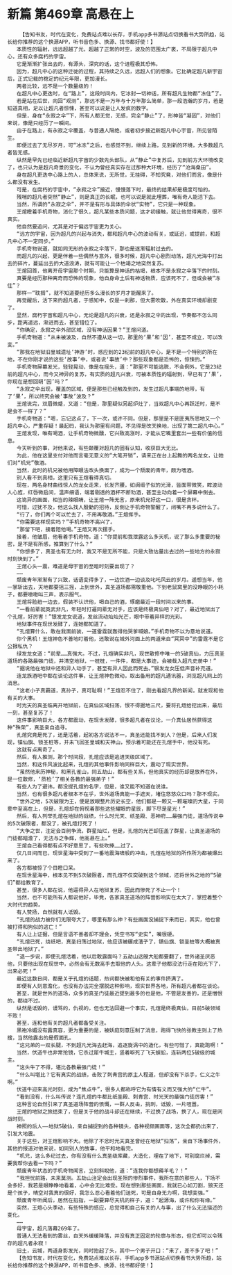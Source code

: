 # 新篇 第469章 高悬在上
        【告知书友，时代在变化，免费站点难以长存，手机app多书源站点切换看书大势所趋，站长给你推荐的这个换源APP，听书音色多、换源、找书都好使！】
       本质性的辐射，远远超越了光，超越了正常的时空，波及的范围太广袤，不局限于超凡中心，还有众多腐朽的宇宙。
       它是渐渐扩张出去的，有源头，深究的话，这个进程极其恐怖。
       因为，超凡中心的这种迁徙的过程，其持续之久远，远超人们的想象。它比确定超凡新宇宙后，正式记载的稳定的纪元年限，更加漫长。
       两者比较，远不是一个数量级的！
       在超凡中心更迭时，在“路上”，这段时间内，它冰封一切神话，所有超凡生物都“冻住”了。
       若是站在后世，向回“观测”，那远不是一万年与十万年那么简单，那一段浩瀚的岁月，若是知道真相，足以让超凡者惊悚，甚至可以说是让人发疯的数字。
       但是，身在“永寂之伞”下，所有人都无觉，无感，完全“静止”了，形神皆“凝固”，对他们来说，像是只经历了一瞬间。
       由于在路上，有永寂之伞覆盖，与普通人隔绝，或者初步接近新超凡中心宇宙，所见皆陌生。
       即便过去了无尽岁月，可“冰冻”之后，也感觉不到，继续上路，见到新的环境，大多数超凡者皆无感。
       纵然是早先已经临近新超凡宇宙的少数先头部队，从“静止”中复苏后，见到前方大环境改变了，也只认为是超凡奇景的变化，不认为曾经真实存在过那种大环境，经历了“沧海桑田”。
       身在超凡更迭中心路上的人，总体来说，无所觉，无挂碍，不知究竟，对他们而言，像是什么都没有发生。
       可是，在腐朽的宇宙中，“永寂之伞”接近，慢慢落下时，最终的结果却是极度可怕的。
       残喘的超凡者突然“静止”，则是真正的长眠，也可以说是就此埋葬，唯有奇人能活下去。
       当然，所谓的“永寂之伞”，并不是有形与具体的伞状“实物”，它只是一种现象。
       王煊瞪着手机奇物，消化了很久，超凡某些本质问题，这才初接触，就让他觉得离奇，很不真实。
       他自然要追问，尤其是对于偏远宇宙更为关心。
       “远方的宇宙，因为超凡的兴起与消失，都和超凡中心的波动有关，或延迟，或提前，和超凡中心不一定同步。”
       手机奇物说道，就如同无形的永寂之伞落下，那也是逐渐辐射过去的。
       而超凡的兴起，更是伴着一些偶然与意外，很多时候，超凡中心剧烈动荡，超凡光海中打出去的碎片，蔓延出去的大道浪涛，就有可能让一个枯竭之地突然复苏。
       王煊回首，他离开母宇宙那个时期，只能算是神话的枯竭，根本不是永寂之伞落下的时刻。
       真要是经历那种离奇而恐怖的现象，他自身命土后有神话物质，应该死不了，但或会被“冻住”？
       那样一“耽搁”，就不知道要经历多么漫长的岁月才能醒来了。
       再觉醒后，活下来的超凡者，于感知中，仅是一刹那，但大雾吹散，外在真实环境却剧变了。
       显然，腐朽宇宙和超凡中心，无论是超凡的兴衰，还是永寂之伞的出现，节奏都不怎么同步，距离遥远，渐进而去，甚至错位了。
       “你确定，永寂之伞外部区域，没有神话因果？”王煊问道。
       手机奇物道：“从未被波及，自然不遵从这一切，那里的‘果’和‘因’，甚至不成立，可以改变。”
       “那我在地狱旧皇城遗址‘神游’时，感应到的23纪前的超凡中心，是不是一个特别的所在地，不在你刚才说的这些‘故事’中，或者说‘事故’中？那些现象都是恐怖的，惊悚的。”
       手机奇物屏幕发光，轻轻晃动，像是在摇头，道：“那里不可能逃脱，不会例外，它是23纪前的超凡中心，而今又神异的复苏，有实质的超凡兴衰，可被本质性的辐射到，早已有了‘果’，你现在是想回朔‘因’吗？”
       “永寂之伞出现，覆盖的区域，便是那些已经触及到的，发生过超凡事端的地带，有了‘果’，所以终究会被‘事故’波及？”
       王煊说完，双眉微蹙，又道：“但是，那里疑似另起炉灶了，当双超凡中心再跃迁时，是不是会不一样了？”
       手机奇物道：“嗯，忘记这点了，下一次，或许不同。但是，那里是不是匪夷所思地又一个超凡中心，严重存疑！最起码，我认为那里有问题，不见得是改天换地，出现了第二超凡中心。”
       王煊发现，唯有喝酒，让手机奇物微醺，它兴致高涨时，才能从它嘴里套出一些有价值的信息。
       今天听到的事，对他来说，有些颠覆对超凡的固有认知，收获巨大无比。
       为此，他在这里支付对他而言毫无意义的“大笔开销”，请来正在台上起舞的两名龙女，让她们对“机兄”敬酒。
       当然，此时的机兄被他用障眼法改头换面了，成为一个颓废的青年，颇为嗜酒。
       别人看不到真相，这里只有王煊看得真切。
       现在，两名身材曲线惊人的龙女走来，长发齐腰，如绸缎子似的光滑，皆面带微笑，眸波动人心旌，红唇微启间，温声细语，端着剔透的酒杯不断劝酒，甚至主动向着一个屏幕中倒去。
       这诡异的画面，相当的辣眼睛，让王煊一阵无言，原来机兄好这一口，很是贪杯。
       可惜，过犹不及，他这么找人殷勤的招待，反倒让手机奇物警醒了，闭嘴不再多说什么了。
       “行了，你们两个可以忙去了，不用再敬酒。”王煊挥手。
       “你需要这样现实吗？”手机奇物不高兴了。
       “那留下吧，接着陪他喝。”王煊又再次摆手。
       接着，他皱眉，他看着手机奇物，道：“你提前和我泄露这么多天机，说了那么多重要的秘密，是不是有所感，推算到了什么？”
       “你想多了，真圣也有无力时，我又不是无所不能，只是大致估量出去过的一些地方的永寂时刻快到了。”
       王煊心头一震，难道是母宇宙的至暗时刻要出现了？
       ……
       颓废青年渐渐有了兴致，话语变得多了，一边饮酒一边谈及叱吒风云的岁月。遥想当年，他一掌斩出去，天地都要摇三摇，上到世外，真圣道场都需敬重他。下到老鼠窝里的没睁眼的小耗子，都要嗷嗷叫三声，表示服气。
       王煊将脸扭一边去，假装不认识他，喝自己的酒，琢磨最近一段时间以来的事。
       “一看前辈就英武非凡，年轻时打遍同辈无对手，应该是终极真仙吧？对了，最近地狱出了个孔煊，好厉害！”银发龙女说道，发丝流动灿灿光芒，眼中带着异样的光彩。
       地狱事件在现世发酵了，连她都知道了。
       “孔煊算什么，敢在我面前装，一道雷霆就轰得他哭爹喊娘。”手机奇物不以为意地说道。
       你个黑机！王煊神色不善地盯着他，还敢说在城外河面上的两道来自“冥冥中”的雷霆不是它公报私仇？
       绿发龙女道：“前辈……真强大。不过，孔煊确实非凡，现世散修中唯一的5破真仙，力压真圣道场的各路最强门徒，并清空地狱，一桩桩，一件件，都是大事迹，会被载入超凡史册中！”
       “据说他在地狱中还和异人动手了，甚至有异人因此而死去。”银发龙女压低声音补充道。
       连龙族酒吧中都在谈论这件事，让王煊神色微动，取出备用的超凡通讯器，浏览超凡网上的消息。
       “这老小子真霸道，真孙子，真可耻啊！”王煊忍不住了，刚去看超凡界的新闻，就发现和他有关的大事。
       时光天的真圣临离开地狱前，在真仙区域扫荡，恨不得掘地三尺，要将孔煊给挖出来，最后一刻，甚至复苏了！
       这件事影响巨大，各方都震动，在现世发酵，很多超凡者在议论，一介真仙居然获得这种“殊荣”，真圣亲自追寻。
       孔煊究竟是死了，还是活着，起初各方说法不一，真圣还能找不到人？但是，后来人们发现，镇仙旗、锁圣桩等，并未飞回圣皇城和天神山，预示着可能还在孔煊手中，他没有死。
       这就有点离奇了。
       然后，有人推测，那个时间段，孔煊应该是逃进天级区域了。
       当然，和这件风波比起来，孔煊的其他事件影响同样巨大，震动了现实世界。
       “虽然他来历神秘，和黑孔雀山，同五劫山，都有些关系，但他真实的经历却是放养在外，是一位散修，‘质检’了相关各教的最强弟子！”
       有些人为了避讳，都没提孔煊的名字，但是，谁又能不知道在说谁。
       当然，也有很多超凡者根本不在乎，世外道场真能一手遮天，堵住悠悠众口吗？那不现实。
       “世外之地，5次破限为王，便是放眼整片历史长空，他们都是一颗又一颗璀璨的大星，于同辈中至高在上，但是，孔煊却在俯视着那些这些耀眼的星辰，脚下尽是星光！”
       然后，有人列举孔煊在地狱的战绩，什么时光天、纸圣殿、恶神府……最强门徒，道场传说中的5次破限者，都没了，被孔煊打死了！
       “大争之世，注定会百舸争流，群星灿烂，但是，孔煊的光芒却压盖了群星，让真圣道场的门徒都暗澹了，无法与之争辉，他高悬在上。”
       王煊自己看得都有点不好意思了，有些吹捧……过了。
       仅几日间而已，现世星海中受到了一番地震海啸般的冲击，孔煊在地狱的所作所为都被爆出来了。
       各方都被惊了个目瞪口呆。
       在现世星海中，根本见不到5次破限者，而孔煊不仅突破到这个领域，还将世外之地的“5破们”都给教育了。
       甚至，很多人都在说，他逼得异人在地狱复苏，因此而惨死了不止一个！
       当然，也不可能所有人都说他好，毕竟，各家真圣道场的阵营影响实在太大了，掌控着整个大时代的趋势。
       有人赞扬，自然就有人诋毁。
       “孔煊的战力被你们无限夸大了，哪里有那么神？有些画面没捕捉下来而已，其实，他也曾被打得和狗似的逃亡！”
       有人让上证据，但是言语不善者却不理会，凭空书写“史实”，嘴很硬。
       “孔煊已死，烧纸吧，真圣扫荡过地狱，他应该被碾成渣子了，镇仙旗、锁圣桩等大概被真圣带出地狱了。”
       “退一步说，即便孔煊活着，他以后敢露面吗？五劫山这艘大船都要翻了，世外诸圣厌恶他，只要他出现在现世中，必然会有无数高手去取他的人头。这辈子他都没法行走在阳光下了，出来必死！”
       最近这数日间，都是关于孔煊的话题，热词都快被和他有关的事件挤满了。
       即便有人刻意澹化，也没有办法完全摆脱这种影响，现实世界各地，所有超凡者都在谈论。
       甚至，就是世外的道场，众多的真圣门徒最近提到最多的也是他，不管是友善的，还是憎恨的，都绕不过。
       纵然是诋毁的，谩骂的，仇视的，但也无法回避一个事实，孔煊是终极真仙，目前5破领域不败！
       甚至，连和他有关的超凡者都备受关注。
       黑袍冷媚没有露真容，更为重要的是，被妖庭刻意压制了消息，跑得飞快的张教主则上了热搜，当然他露出的是假面孔。
       “这兄弟的一双长腿，不到超凡光海去赶海，追逐旋涡中的造化，有些可惜了，真能跑啊！”
       当然，伏道牛也非常抢镜，它杀过犀牛城主，竖着噼死了飞天蜈蚣，连斩两位5破级的城主。
       “这头牛了不得，堪比各教最强门徒！”
       “什么叫堪比？它有真实的战绩，击败了刺青宫的原主人程道，但却没有下杀手，仁义之牛啊。”
       伏道牛迎来高光时刻，成为“焦点牛”，很多人都称呼它为有情有义而又强大的“仁牛”。
       “看到没有，什么叫传说？连孔煊的牛都比纸圣殿、刺青宫、时光天的最强门徒厉害！”
       这种言论自然引来了真圣道场阵营的愤慨，一群人反击，挑刺，诋毁，一片喧嚣。
       王煊的地狱之旅结束了，但是关于他的战斗却还在继续，不过换了战场，换了人，现在是网战时刻。
       神照的后人——地狱5破仙，亲自捕捉到的各种镜头，各种视频画面等，这次全都扔出来了，引发大地震。
       关于这些，对王煊影响不大。他除了不忿时光天真圣曾经在地狱“扫荡”，亲自下场事件外，其他的报道对他来说，如同别人的故事，他平和地看完。
       “机兄，这么多纪过去，你有没有什么真圣级库藏，大造化，埋在了地下，可别腐烂掉，需要我帮你去看一下吗？”
       颓废青年状态的手机奇物闻言，立刻斜睨他，道：“连我你都想薅羊毛？！”
       “我担忧前路，未来莫测。五劫山注定会出现圣殒的惨烈事件，我所在意的那些人，下场不会多好，我若是眼睁睁地看着，心中会无比难受。现在想到那些画面，我就已心如刀割，狼天还是个孩子，晴空对我真的很好，我怎么忍心看着他们送死，可是自身无力啊，我想变强。”
       颓废青年听闻后，居然在掐指，一副要算尽天机的样子，道：“起源海，或许和你有缘。”
       突然，王煊心头季动，有些特殊的感应，总觉得和自己有关的人与事，出了什么无法描述的变化。
       ……
       母宇宙，超凡落幕269年了。
       普通人无法看到的雾丝，自天外缓缓降落，并没有真正固定的轮廓与形态，但它却可以令残存的超凡者永寂！
       旧土，云城，两道身影发光，同时抬起了头，其中一个男子开口：“来了，差不多了吧！”
       【告知书友，时代在变化，免费站点难以长存，手机app多书源站点切换看书大势所趋，站长给你推荐的这个换源APP，听书音色多、换源、找书都好使！】